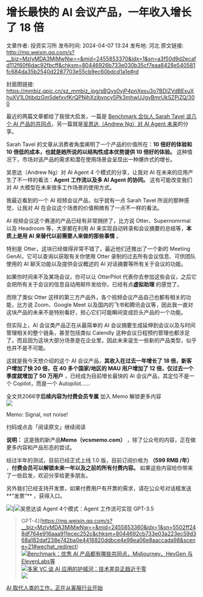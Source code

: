 # 增长最快的 AI 会议产品，一年收入增长了 18 倍

文章作者: 投资实习所
发布时间: 2024-04-07 13:24
发布地: 河北
原文链接: http://mp.weixin.qq.com/s?__biz=MzIyMDA3MjMwNw==&mid=2455853370&idx=1&sn=a3f50d9d2ecafd112f60f6dac92fbcff&chksm=80446926b733e030b35cf7eaa8428e540581fc684da35b2540d2287703e55cb9ec60bdcd1a1e#rd

封面图链接: https://mmbiz.qpic.cn/sz_mmbiz_jpg/sBQys0vjP4pnXexu3o7BDlZVdBExuXhuXV1L0tibdzGm5defxvfKrQPNjhXzibvncy5Pk3mhwUJgvBmrUkSZPjZQ/300

最近的两篇文章都给了我很大启发，一篇是 [Benchmark 合伙人 Sarah Tavel 谈几个 AI
产品的共同点](http://mp.weixin.qq.com/s?__biz=MzIyMDA3MjMwNw==&mid=2455853342&idx=1&sn=092e24be5bb2687c78392a5e79ae3b18&chksm=80446902b733e014bf152da2ef33493484057aae18a1c641ece41e7423d6c48c9d1eaca45c01&scene=21#wechat_redirect)，另一篇就是[吴恩达（Andrew
Ng）对 AI Agent
未来](http://mp.weixin.qq.com/s?__biz=MzIyMDA3MjMwNw==&mid=2455853360&idx=1&sn=5502ff248df764e916aaa911ecec252c&chksm=8044692cb733e03a223ec59d368a182daf238e742ba0e4416820ddbce4e98ea06e8aaccada98&scene=21#wechat_redirect)的分享。

Sarah Tavel 的文章从消费者角度阐明了一个产品的价值所在：**10 倍好的体验和 10 倍低的成本，也就是她所说的以结构性成本优势提供 10
倍好的体验。** 这种情况下，市场对该产品的需求和潜在使用场景会呈现出一种爆炸式的增长。

吴恩达（Andrew Ng）对 AI Agent 4 个模式的分享，让我对 AI 在未来的应用产生了不一样的看法：**Agent 工作流以及多 AI
Agent 的协同。** 这有可能改变我们对 AI 大模型在未来很多工作场景的使用方式。

我最近看到的一个 AI 视频会议产品，似乎就有一点 Sarah Tavel 所说的那种感觉，让我对 AI 在会议这个场景的价值稍微有了一点不一样的看法。

AI 视频会议这个赛道的产品已经有非常拥挤了，比方说 Otter、Supernomrmal 以及 Headroom 等，大家都在利用 AI
来实现自动转录和会议摘要的总结等，**本质上是用 AI 来替代以前需要人来做的那些事情** 。

特别是 Otter，这块已经做得非常不错了，最近他们还推出了一个新的 Meeting GenAI，它可以查询以获取有关你使用 Otter
录制的过去所有会议信息、可供团队使用的 AI 聊天功能以及提供会议概述的 AI 对话摘要等所有关于会议的功能。

如果你时间来不及某场会议，你可以让 OtterPilot 代表你去参加这些会议，之后它会把所有关于会议的信息自动用邮件发给你，已经有点**虚拟助理**
的感觉了。

而除了类似 Otter 这样的第三方产品外，各个视频会议产品自己也都有相关的功能，比方说 Zoom、Google Meet
以及国内的飞书和腾讯会议等，因此我一直对这块产品的未来不是特别看好，担心它们可能瞬间变成巨头产品的一个功能。

但实际上，AI 会议类产品正在从最简单的 AI 会议摘要生成延伸到会议以及与时间管理相关的整个链条，甚至包括类似 Calendly
这种会议日程预约管理也都涉足了。而且因为这块大部分场景是在企业里，因此未来诞生一些新的产品类型，似乎也并不是不可能。

这就是我今天想介绍的这个 AI 会议产品，**其收入在过去一年增长了 18 倍，新客户增加了快 20 倍，在 40 多个国家/地区的 MAU 用户增加了
12 倍，仅过去一个季度就增加了 50 万用户** ，已经成为目前增长最快的 AI 会议产品，其定位不是一个 Copilot，而是一个
Autopilot……

全文共2066字**后续内容为付费会员专属** 加入 Memo 解锁更多内容  
![](https://mmbiz.qpic.cn/sz_mmbiz_png/sBQys0vjP4pnXexu3o7BDlZVdBExuXhuibxVR0W1rm5EjMiaeRF1icrufODMHxiawGUHtJRUHZ9Ekg4SpqsHKViaBMw/640?wx_fmt=png&from=appmsg)  

Memo: Signal, not noise!

扫码或点击「阅读原文」继续阅读

**说明：** 这是我的新产品**Memo（vcsmemo.com）** ，除了公众号的内容，正在做更多内容和产品形态的尝试。

经过半年的测试，目前已经正式上线 1.0 版，目前订阅价格为 **（599 RMB /年）** ，**付费会员可以解锁未来一年以及之前的所有付费内容。**
如果这些内容给你带来了一些启发，欢迎分享给更多朋友。  

另外我们已经支持开发票，如果付费用户有开票的需求，请在公众号对话框发送**“发票”** ，获得入口。

![](https://mmbiz.qpic.cn/mmbiz_png/mrJibAziaMQhQGoNHniac6wGOyRe172dlS0HCYicyjiaCTtly2pULIz6YPNsXeRjoQFSuDYezsia4ibhbAc1X3GKtVRyw/640?wx_fmt=png&wxfrom=5&wx_lazy=1&wx_co=1)[![](https://mmbiz.qpic.cn/sz_mmbiz_jpg/sBQys0vjP4rcWhTAnWHV6UD46LVlkQkDNmibiaqu3S9kFtiautlJmFBcMjQoZxZwIXxreqLeuDRCe5xCzGq1SMOMg/640?wx_fmt=jpeg)吴恩达谈
Agent 4个模式：Agent 工作流可实现 GPT-3.5
>GPT-4](https://mp.weixin.qq.com/s?__biz=MzIyMDA3MjMwNw==&mid=2455853360&idx=1&sn=5502ff248df764e916aaa911ecec252c&chksm=8044692cb733e03a223ec59d368a182daf238e742ba0e4416820ddbce4e98ea06e8aaccada98&scene=21#wechat_redirect)  
[![](https://mmbiz.qpic.cn/sz_mmbiz_jpg/sBQys0vjP4rBcntRvhtNjGztf8icL59VxZTgFUBicqdmvFM5G65of2u2L1c6bBg3tc5GMWUic30QWM9WY1BiblMOWw/640?wx_fmt=jpeg)Benchmark：优秀
AI 产品都有哪些共同点，Midjourney、HeyGen 与
ElevenLabs等](https://mp.weixin.qq.com/s?__biz=MzIyMDA3MjMwNw==&mid=2455853342&idx=1&sn=092e24be5bb2687c78392a5e79ae3b18&chksm=80446902b733e014bf152da2ef33493484057aae18a1c641ece41e7423d6c48c9d1eaca45c01&scene=21#wechat_redirect)  
[![](https://mmbiz.qpic.cn/sz_mmbiz_jpg/sBQys0vjP4oOOK5Hsf0VLSgIMb0kae2CsN8MHLicQrNJvx9iamMtKkyU76wct7A0B8c525P10B2iakgWVhcDCInZA/640?wx_fmt=jpeg)多家
VC 谈 AI
应用的护城河：技术差异正趋近于零](https://mp.weixin.qq.com/s?__biz=MzIyMDA3MjMwNw==&mid=2455853197&idx=1&sn=ae1ec68276cb0470181a2aa9bb91278a&chksm=80446891b733e187fbfda05dc8061917e8fe37d23819c691244ae8487f51ad90280feb70495f&scene=21#wechat_redirect)  
[![](https://mmbiz.qpic.cn/sz_mmbiz_jpg/sBQys0vjP4qWhkJZfZKAwqP2ZQYiaFbiaVz5A8aroysoJg64ibSrUBZiafykwDdQQhlUZzXZudz2hU2sibVBuT0NvMg/640?wx_fmt=jpeg)](https://mp.weixin.qq.com/s?__biz=MzIyMDA3MjMwNw==&mid=2455853161&idx=1&sn=ac93dca7d683fdb2d58d43496a4b2a03&chksm=80446875b733e163af186a8781ea90cf030edaaf1a7998d2553f10b2bdb557850e19e51b5009&scene=21#wechat_redirect)

[AI
取代人类的工作，正在从客服行业开始](https://mp.weixin.qq.com/s?__biz=MzIyMDA3MjMwNw==&mid=2455853161&idx=1&sn=ac93dca7d683fdb2d58d43496a4b2a03&chksm=80446875b733e163af186a8781ea90cf030edaaf1a7998d2553f10b2bdb557850e19e51b5009&scene=21#wechat_redirect)

